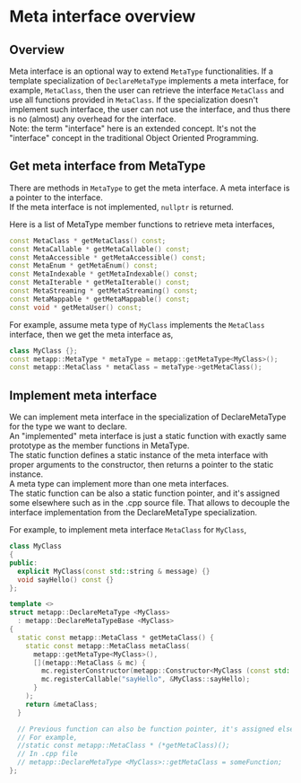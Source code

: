 [//]: # (Auto generated file, don't modify this file.)

# Meta interface overview 

## Overview

Meta interface is an optional way to extend `MetaType` functionalities. If a template specialization of `DeclareMetaType` implements a meta interface, for example, `MetaClass`, then the user can retrieve the interface `MetaClass` and use all functions provided in `MetaClass`. If the specialization doesn't implement such interface, the user can not use the interface, and thus there is no (almost) any overhead for the interface.  
Note: the term "interface" here is an extended concept. It's not the "interface" concept in the traditional Object Oriented Programming.  

## Get meta interface from MetaType

There are methods in `MetaType` to get the meta interface. A meta interface is a pointer to the interface.  
If the meta interface is not implemented, `nullptr` is returned.  

Here is a list of MetaType member functions to retrieve meta interfaces,  
```c++
const MetaClass * getMetaClass() const;
const MetaCallable * getMetaCallable() const;
const MetaAccessible * getMetaAccessible() const;
const MetaEnum * getMetaEnum() const;
const MetaIndexable * getMetaIndexable() const;
const MetaIterable * getMetaIterable() const;
const MetaStreaming * getMetaStreaming() const;
const MetaMappable * getMetaMappable() const;
const void * getMetaUser() const;
```

For example, assume meta type of `MyClass` implements the `MetaClass` interface, then we get the meta interface as,  

```c++
class MyClass {};
const metapp::MetaType * metaType = metapp::getMetaType<MyClass>();
const metapp::MetaClass * metaClass = metaType->getMetaClass();
```

## Implement meta interface

We can implement meta interface in the specialization of DeclareMetaType for the type we want to declare.  
An "implemented" meta interface is just a static function with exactly same prototype as the member functions in MetaType.  
The static function defines a static instance of the meta interface with proper arguments to the constructor, then returns a pointer to the static instance.  
A meta type can implement more than one meta interfaces.  
The static function can be also a static function pointer, and it's assigned some elsewhere such as in the .cpp source file.
That allows to decouple the interface implementation from the DeclareMetaType specialization.  

For example, to implement meta interface `MetaClass` for `MyClass`,  

```c++
class MyClass
{
public:
  explicit MyClass(const std::string & message) {}
  void sayHello() const {}
};

template <>
struct metapp::DeclareMetaType <MyClass>
  : metapp::DeclareMetaTypeBase <MyClass>
{
  static const metapp::MetaClass * getMetaClass() {
    static const metapp::MetaClass metaClass(
      metapp::getMetaType<MyClass>(),
      [](metapp::MetaClass & mc) {
        mc.registerConstructor(metapp::Constructor<MyClass (const std::string &)>());
        mc.registerCallable("sayHello", &MyClass::sayHello);
      }
    );
    return &metaClass;
  }

  // Previous function can also be function pointer, it's assigned elsewhere
  // For example, 
  //static const metapp::MetaClass * (*getMetaClass)();
  // In .cpp file
  // metapp::DeclareMetaType <MyClass>::getMetaClass = someFunction;
};
```